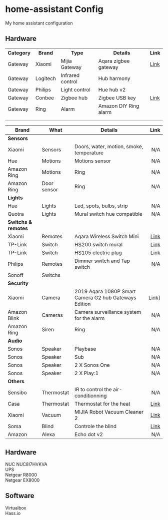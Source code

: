 # home-assistant Config
My home assistant configuration

## Hardware

<table>
    <tr>
        <th>Category</th>
        <th>Brand</th>
        <th>Type</th>
        <th>Details</th>
        <th>Link</th>
    </tr>
        <td>Gateway</td>
        <td>Xiaomi</td>
        <td>Mijia Gateway</td>
        <td>Aqara zigbee gateway</td>
        <td><a href="https://www.aliexpress.com/item/32635362864.html?spm=a2g0s.9042311.0.0.27424c4dJ8VS7Z">Link</a></td>
    <tr>
    </tr>
        <td>Gateway</td>
        <td>Logitech</td>
        <td>Infrared control</td>
        <td>Hub harmony</td>
        <td></td>
    <tr>
    </tr>
        <td>Gateway</td>
        <td>Philips</td>
        <td>Light control</td>
        <td>Hue hub v2</td>
        <td></td>
    <tr>
    </tr>
        <td>Gateway</td>
        <td>Conbee</td>
        <td>Zigbee hub</td>
        <td>Zigbee USB key</td>
        <td><a href="https://phoscon.de/en/conbee2">Link</a></td>
    <tr>
    </tr>
        <td>Gateway</td>
        <td>Ring</td>
        <td>Alarm</td>
        <td>Amazon DIY Ring alarm</td>
        <td></td>
    <tr>
    </tr>
        <td></td>
        <td></td>
        <td></td>
        <td></td>
        <td></td>
    <tr>
    </tr>
        <td></td>
        <td></td>
        <td></td>
        <td></td>
        <td></td>
    <tr>
</table>

| Brand | What | Details | Link |
| ----- | ---- | ------- | -----:|
| **Sensors** |
| Xiaomi | Sensors | Doors, water, motion, smoke, temperature | N/A |
| Hue | Motions | Motions sensor | N/A |
| Amazon Ring | Motions | Ring | N/A |
| Amazon Ring | Door sensor | Ring | N/A |
| **Lights** |
| Hue | Lights | Led, spots, bulbs, strip | N/A |
| Quotra | Lights | Mural switch hue compatible | N/A |
| **Switchs & remotes** |
| Xiaomi | Remotes | Aqara Wireless Switch Mini | [Link]( https://www.aliexpress.com/item/32999952824.html) |
| TP-Link | Switch | HS200 switch mural | [Link](https://www.tp-link.com/ca/home-networking/smart-plug/hs200/) |
| TP-Link | Switch | HS105 electric plug | [Link](https://www.tp-link.com/ca/home-networking/smart-plug/hs105/) |
| Philips | Remotes | Dimmer switch and Tap switch | N/A |
| Sonoff | Switchs | | |
| **Security** |
| Xiaomi | Camera | 2019 Aqara 1080P Smart Camera G2 hub Gateways Edition | [Link](https://www.aliexpress.com/item/32993932041.html?spm=a2g0s.9042311.0.0.27426c37RVPJpl)] |
| Amazon Blink | Cameras | Camera surveillance system for the alarm | N/A |
| Amazon Ring | Siren | Ring | N/A |
| **Audio** |
| Sonos | Speaker | Playbase | N/A |
| Sonos | Speaker | Sub | N/A |
| Sonos | Speaker | 2 X Sonos One | N/A |
| Sonos | Speaker | 2 X Play:1 | N/A |
| **Others** |
| Sensibo | Thermostat | IR to control the air-conditionning | N/A |
| Casa | Thermostat | Thermostat for the heat | [Link](https://casa.energy/fr/caleo) |
| Xiaomi | Vacuum | MIJIA Robot Vacuum Cleaner 2 | [Link](https://www.aliexpress.com/item/32852382914.html?spm=a2g0s.9042311.0.0.27424c4d0HMoq9) |
| Soma | Blind | Controle the blind | [Link](https://www.somasmarthome.com) |
| Amazon | Alexa | Echo dot v2 | N/A |

## Hardware
NUC NUC8I7HVKVA  
UPS  
Netgear R8000  
Netgear EX8000  

## Software
Virtualbox  
Hass.io  